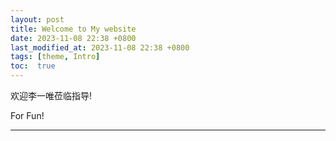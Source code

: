 ```yaml
---
layout: post
title: Welcome to My website
date: 2023-11-08 22:38 +0800
last_modified_at: 2023-11-08 22:38 +0800
tags: [theme, Intro]
toc:  true
---
```

欢迎李一唯莅临指导! 


For Fun!


-----
